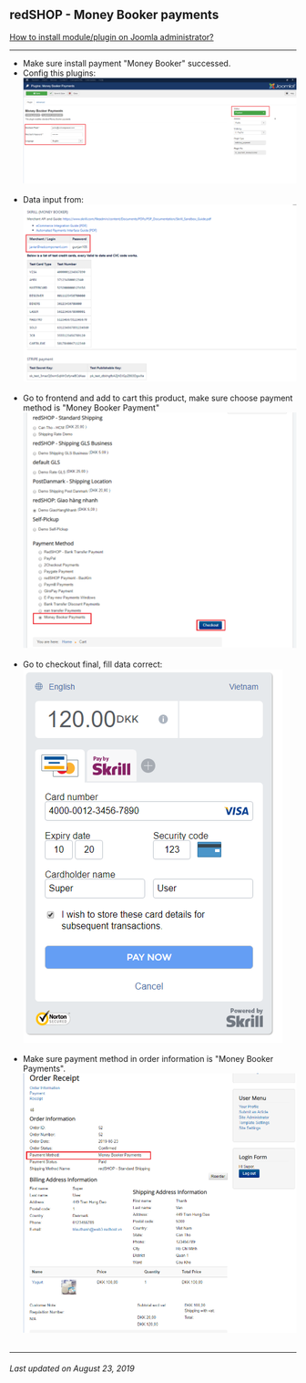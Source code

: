 ## redSHOP - Money Booker payments

[How to install module/plugin on Joomla administrator?](chapters/module-redshop/install-module-plugin.md)

<hr>

<ul>
<li>Make sure install payment "Money Booker" successed.</li>

<li>Config this plugins:</li>
<img src="./manual/en-US/chapters/plugin-redshop/img/img44.png" class="example"/><br><br>

<li>Data input from: </li>
<img src="./manual/en-US/chapters/plugin-redshop/img/img45.png" class="example"/><br><br>

<li>Go to frontend and add to cart this product, make sure choose payment method is "Money Booker Payment"</li>
<img src="./manual/en-US/chapters/plugin-redshop/img/img46.png" class="example"/><br><br>

<li>Go to checkout final, fill data correct:</li>
<img src="./manual/en-US/chapters/plugin-redshop/img/img47.png" class="example"/><br><br>

<li>Make sure payment method in order information is "Money Booker Payments".</li>
<img src="./manual/en-US/chapters/plugin-redshop/img/img48.png" class="example"/><br><br>
</ul>

<hr>

<h6>Last updated on August 23, 2019</h6>